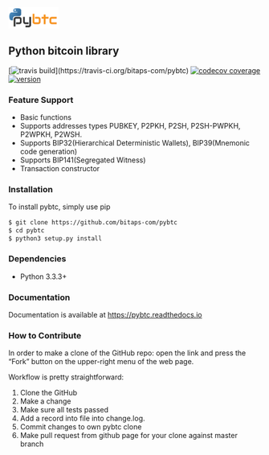 <img src="docs/img/pybtc.png" width="100">

## Python bitcoin library


[![travis build](https://img.shields.io/travis/bitaps-com/pybtc?)](https://travis-ci.org/bitaps-com/pybtc)
[![codecov coverage](https://img.shields.io/codecov/c/github/bitaps-com/pybtc/no_analityca)](https://codecov.io/gh/bitaps-com/pybtc)
[![version](https://img.shields.io/pypi/v/pybtc)](https://pypi.org/project/pybtc/)




### Feature Support

* Basic functions
* Supports addresses types PUBKEY, P2PKH, P2SH, P2SH-PWPKH, P2WPKH, P2WSH.
* Supports BIP32(Hierarchical Deterministic Wallets), BIP39(Mnemonic code generation)
* Supports BIP141(Segregated Witness)
* Transaction constructor


### Installation

To install pybtc, simply use pip

    $ git clone https://github.com/bitaps-com/pybtc
    $ cd pybtc
    $ python3 setup.py install
    
### Dependencies

* Python 3.3.3+


### Documentation

Documentation is available at https://pybtc.readthedocs.io


### How to Contribute

In order to make a clone of the GitHub repo: open the link and press the “Fork” button on the upper-right menu of the web page.

Workflow is pretty straightforward:

1. Clone the GitHub
2. Make a change
3. Make sure all tests passed
4. Add a record into file into change.log.
5. Commit changes to own pybtc clone
6. Make pull request from github page for your clone against master branch


